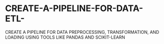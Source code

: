 # CREATE-A-PIPELINE-FOR-DATA-ETL-
CREATE A PIPELINE FOR DATA PREPROCESSING, TRANSFORMATION, AND LOADING USING TOOLS LIKE PANDAS AND SCIKIT-LEARN
